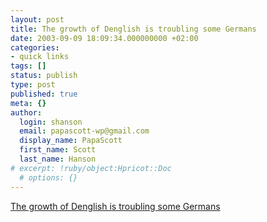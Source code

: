 ```yaml
---
layout: post
title: The growth of Denglish is troubling some Germans
date: 2003-09-09 18:09:34.000000000 +02:00
categories:
- quick links
tags: []
status: publish
type: post
published: true
meta: {}
author:
  login: shanson
  email: papascott-wp@gmail.com
  display_name: PapaScott
  first_name: Scott
  last_name: Hanson
# excerpt: !ruby/object:Hpricot::Doc
  # options: {}
---
```

<p><a title="How could the Bahn or the Telekom get along without it?" href="http://www.davosnewbies.com/2003/09/09#wieGehts">The growth of Denglish is troubling some Germans</a></p>
